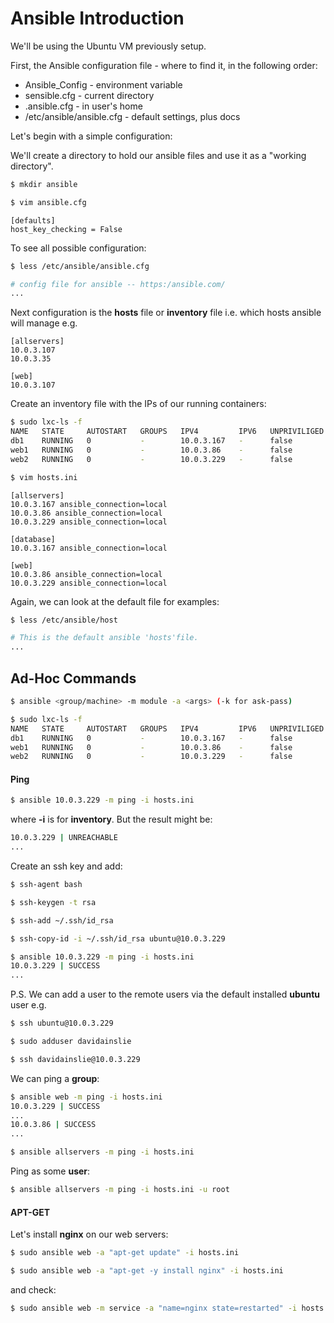 # Ansible Introduction

We'll be using the Ubuntu VM previously setup.

First, the Ansible configuration file - where to find it, in the following order:

- Ansible_Config - environment variable
- sensible.cfg - current directory
- .ansible.cfg - in user's home
- /etc/ansible/ansible.cfg - default settings, plus docs

Let's begin with a simple configuration:

We'll create a directory to hold our ansible files and use it as a "working directory".

```bash
$ mkdir ansible
```

```bash
$ vim ansible.cfg
```

```properties
[defaults]
host_key_checking = False
```

To see all possible configuration:

```bash
$ less /etc/ansible/ansible.cfg

# config file for ansible -- https:/ansible.com/
...
```

Next configuration is the **hosts** file or **inventory** file i.e. which hosts ansible will manage e.g.

```properties
[allservers]
10.0.3.107
10.0.3.35

[web]
10.0.3.107
```

Create an inventory file with the IPs of our running containers:

```bash
$ sudo lxc-ls -f
NAME   STATE     AUTOSTART   GROUPS   IPV4         IPV6   UNPRIVILIGED
db1    RUNNING   0           -        10.0.3.167   -      false
web1   RUNNING   0           -        10.0.3.86    -      false
web2   RUNNING   0           -        10.0.3.229   -      false
```

```bash
$ vim hosts.ini
```

```properties
[allservers]
10.0.3.167 ansible_connection=local
10.0.3.86 ansible_connection=local
10.0.3.229 ansible_connection=local

[database]
10.0.3.167 ansible_connection=local

[web]
10.0.3.86 ansible_connection=local
10.0.3.229 ansible_connection=local
```

Again, we can look at the default file for examples:

```bash
$ less /etc/ansible/host

# This is the default ansible 'hosts'file.
...
```

## Ad-Hoc Commands

```bash
$ ansible <group/machine> -m module -a <args> (-k for ask-pass)
```

```bash
$ sudo lxc-ls -f
NAME   STATE     AUTOSTART   GROUPS   IPV4         IPV6   UNPRIVILIGED
db1    RUNNING   0           -        10.0.3.167   -      false
web1   RUNNING   0           -        10.0.3.86    -      false
web2   RUNNING   0           -        10.0.3.229   -      false
```

#### Ping

```bash
$ ansible 10.0.3.229 -m ping -i hosts.ini
```

where **-i** is for **inventory**. But the result might be:

```bash
10.0.3.229 | UNREACHABLE
...
```

Create an ssh key and add:

```bash
$ ssh-agent bash

$ ssh-keygen -t rsa

$ ssh-add ~/.ssh/id_rsa

$ ssh-copy-id -i ~/.ssh/id_rsa ubuntu@10.0.3.229
```

```bash
$ ansible 10.0.3.229 -m ping -i hosts.ini
10.0.3.229 | SUCCESS
...
```

P.S. We can add a user to the remote users via the default installed **ubuntu** user e.g.

```bash
$ ssh ubuntu@10.0.3.229

$ sudo adduser davidainslie
```

```bash
$ ssh davidainslie@10.0.3.229
```

We can ping a **group**:

```bash
$ ansible web -m ping -i hosts.ini
10.0.3.229 | SUCCESS
...
10.0.3.86 | SUCCESS
...
```

```bash
$ ansible allservers -m ping -i hosts.ini
```

Ping as some **user**:

```bash
$ ansible allservers -m ping -i hosts.ini -u root
```

#### APT-GET

Let's install **nginx** on our web servers:

```bash
$ sudo ansible web -a "apt-get update" -i hosts.ini
```

```bash
$ sudo ansible web -a "apt-get -y install nginx" -i hosts.ini
```

and check:

```bash
$ sudo ansible web -m service -a "name=nginx state=restarted" -i hosts.ini
```



